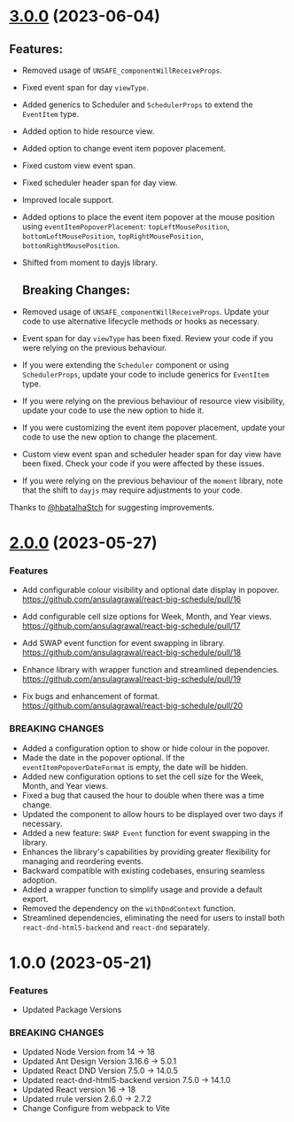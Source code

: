 # [3.0.0](https://github.com/ansulagrawal/react-big-schedule/compare/2.0.0...3.0.0) (2023-06-04)


## Features:
- Removed usage of `UNSAFE_componentWillReceiveProps`.
- Fixed event span for day `viewType`.
- Added generics to Scheduler and `SchedulerProps` to extend the `EventItem` type.
- Added option to hide resource view.
- Added option to change event item popover placement.
- Fixed custom view event span.
- Fixed scheduler header span for day view.
- Improved locale support.
- Added options to place the event item popover at the mouse position using `eventItemPopoverPlacement`: `topLeftMousePosition`, `bottomLeftMousePosition`, `topRightMousePosition`, `bottomRightMousePosition`.
- Shifted from moment to dayjs library.

  ## Breaking Changes:
- Removed usage of `UNSAFE_componentWillReceiveProps`. Update your code to use alternative lifecycle methods or hooks as necessary.
- Event span for day `viewType` has been fixed. Review your code if you were relying on the previous behaviour.
- If you were extending the `Scheduler` component or using `SchedulerProps`, update your code to include generics for `EventItem` type.
- If you were relying on the previous behaviour of resource view visibility, update your code to use the new option to hide it.
- If you were customizing the event item popover placement, update your code to use the new option to change the placement.
- Custom view event span and scheduler header span for day view have been fixed. Check your code if you were affected by these issues.
- If you were relying on the previous behaviour of the `moment` library, note that the shift to `dayjs` may require adjustments to your code.

Thanks to [@hbatalhaStch](https://github.com/hbatalhaStch) for suggesting improvements. 


# [2.0.0](https://github.com/ansulagrawal/react-big-schedule/compare/1.0.0...2.0.0) (2023-05-27)


### Features

* Add configurable colour visibility and optional date display in popover. https://github.com/ansulagrawal/react-big-schedule/pull/16

* Add configurable cell size options for Week, Month, and Year views. https://github.com/ansulagrawal/react-big-schedule/pull/17

* Add SWAP event function for event swapping in library. https://github.com/ansulagrawal/react-big-schedule/pull/18

* Enhance library with wrapper function and streamlined dependencies. https://github.com/ansulagrawal/react-big-schedule/pull/19
* Fix bugs and enhancement of format. https://github.com/ansulagrawal/react-big-schedule/pull/20

### BREAKING CHANGES

*  Added a configuration option to show or hide colour in the popover.
* Made the date in the popover optional. If the `eventItemPopoverDateFormat` is empty, the date will be hidden.
* Added new configuration options to set the cell size for the Week, Month, and Year views.
* Fixed a bug that caused the hour to double when there was a time change.
* Updated the component to allow hours to be displayed over two days if necessary.
* Added a new feature: `SWAP Event` function for event swapping in the library.
* Enhances the library's capabilities by providing greater flexibility for managing and reordering events. 
* Backward compatible with existing codebases, ensuring seamless adoption.
* Added a wrapper function to simplify usage and provide a default export.
* Removed the dependency on the `withDndContext` function.
* Streamlined dependencies, eliminating the need for users to install both `react-dnd-html5-backend` and `react-dnd` separately.

# 1.0.0 (2023-05-21)


### Features

* Updated Package Versions

### BREAKING CHANGES

* Updated Node Version from 14 -> 18
* Updated Ant Design Version 3.16.6 -> 5.0.1
* Updated React DND Version 7.5.0 -> 14.0.5
* Updated react-dnd-html5-backend version 7.5.0 -> 14.1.0
* Updated React version 16 -> 18
* Updated rrule version 2.6.0 -> 2.7.2
* Change Configure from webpack to Vite
